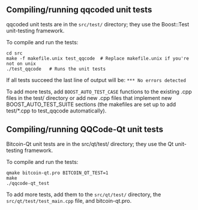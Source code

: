Compiling/running qqcoded unit tests
------------------------------------

qqcoded unit tests are in the `src/test/` directory; they
use the Boost::Test unit-testing framework.

To compile and run the tests:

	cd src
	make -f makefile.unix test_qqcode  # Replace makefile.unix if you're not on unix
	./test_qqcode   # Runs the unit tests

If all tests succeed the last line of output will be:
`*** No errors detected`

To add more tests, add `BOOST_AUTO_TEST_CASE` functions to the existing
.cpp files in the test/ directory or add new .cpp files that
implement new BOOST_AUTO_TEST_SUITE sections (the makefiles are
set up to add test/*.cpp to test_qqcode automatically).


Compiling/running QQCode-Qt unit tests
---------------------------------------

Bitcoin-Qt unit tests are in the src/qt/test/ directory; they
use the Qt unit-testing framework.

To compile and run the tests:

	qmake bitcoin-qt.pro BITCOIN_QT_TEST=1
	make
	./qqcode-qt_test

To add more tests, add them to the `src/qt/test/` directory,
the `src/qt/test/test_main.cpp` file, and bitcoin-qt.pro.
